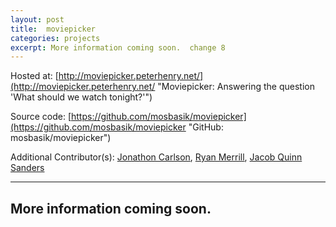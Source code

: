 ```yaml
---
layout: post
title:  moviepicker
categories: projects
excerpt: More information coming soon.  change 8
---
```


Hosted at: [http://moviepicker.peterhenry.net/](http://moviepicker.peterhenry.net/ "Moviepicker: Answering the question 'What should we watch tonight?'")

Source code: [https://github.com/mosbasik/moviepicker](https://github.com/mosbasik/moviepicker "GitHub: mosbasik/moviepicker")

Additional Contributor(s): [Jonathon Carlson](http://jc2dev.com/ 'Personal Site'), [Ryan Merrill](http://ryanmerrill.me/ 'Personal Site'), [Jacob Quinn Sanders](http://thejqs.com/ 'Personal Site')

- - -

More information coming soon.
---------------------------------